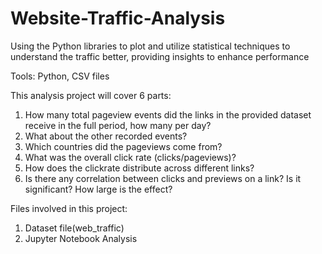 # Website-Traffic-Analysis
Using the Python libraries to plot and utilize statistical techniques to understand the traffic better, providing insights to enhance performance

Tools: Python, CSV files

This analysis project will cover 6 parts:<br/> 
1. How many total pageview events did the links in the provided dataset receive in the full period, how many per day?<br/> 
2. What about the other recorded events?<br/> 
3. Which countries did the pageviews come from?<br/> 
4. What was the overall click rate (clicks/pageviews)?<br/> 
5. How does the clickrate distribute across different links?<br/> 
6. Is there any correlation between clicks and previews on a link? Is it significant? How large is the effect?

Files involved in this project:<br/>
1. Dataset file(web_traffic)<br/>
2. Jupyter Notebook Analysis
